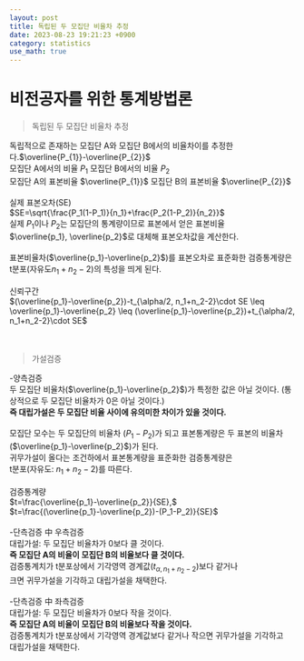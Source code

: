 ```yaml
---
layout: post
title: 독립된 두 모집단 비율차 추정  
date: 2023-08-23 19:21:23 +0900
category: statistics 
use_math: true
---
```

# 비전공자를 위한 통계방법론    
> 독립된 두 모집단 비율차 추정  

독립적으로 존재하는 모집단 A와 모집단 B에서의 비율차이를 추정한다.$\overline{P_{1}}-\overline{P_{2}}$  
모집단 A에서의 비율 $P_{1}$ 모집단 B에서의 비율 $P_{2}$  
모집단 A의 표본비율 $\overline{P_{1}}$ 모집단 B의 표본비율 $\overline{P_{2}}$
<br>    
실제 표본오차(SE)  
$SE=\sqrt{\frac{P_1(1-P_1)}{n_1}+\frac{P_2(1-P_2)}{n_2}}$  
실제 $P_1$이나 $P_2$는 모집단의 통계량이므로 표본에서 얻은 표본비율  
$\overline{p_1}, \overline{p_2}$로 대체해 표본오차값을 계산한다.
<br>  
표본비율차($\overline{p_1}-\overline{p_2}$)를 표본오차로 표준화한 검증통계량은  
t분포(자유도$n_1+n_2-2$)의 특성을 띄게 된다.
<br>  
신뢰구간  
$(\overline{p_1}-\overline{p_2})-t_{\alpha/2, n_1+n_2-2}\cdot SE \leq \overline{p_1}-\overline{p_2} \leq (\overline{p_1}-\overline{p_2})+t_{\alpha/2, n_1+n_2-2}\cdot SE$
<br>  
<br>  
> 가설검증  

-양측검증  
두 모집단 비율차($\overline{p_1}-\overline{p_2}$)가 특정한 값은 아닐 것이다. (통상적으로 두 모집단 비율차가 0은 아닐 것이다.)  
**즉 대립가설은 두 모집단 비율 사이에 유의미한 차이가 있을 것이다.**
<br>  
모집단 모수는 두 모집단의 비율차 ($P_1-P_2$)가 되고 표본통계량은 두 표본의 비율차  
($\overline{p_1}-\overline{p_2}$)가 된다.  
귀무가설이 올다는 조건하에서 표본통계량을 표준화한 검증통계량은  
t분포(자유도: $n_1+n_2-2$)를 따른다.
<br>  
검증통계량  
$t=\frac{\overline{p_1}-\overline{p_2}}{SE},$  
$t=\frac{(\overline{p_1}-\overline{p_2})-(P_1-P_2)}{SE}$
<br>  
-단측검증 中 우측검증  
대립가설: 두 모집단 비율차가 0보다 클 것이다.  
**즉 모집단 A의 비율이 모집단 B의 비율보다 클 것이다.**    
검증통계치가 t분포상에서 기각영역 경계값($t_{\alpha, n_1+n_2-2}$)보다 같거나  
크면 귀무가설을 기각하고 대립가설을 채택한다.
<br>  
-단측검증 中 좌측검증  
대립가설: 두 모집단 비율차가 0보다 작을 것이다.  
**즉 모집단 A의 비율이 모집단 B의 비율보다 작을 것이다.**  
검증통계치가 t분포상에서 기각영역 경계값보다 같거나 작으면 귀무가설을 기각하고  
대립가설을 채택한다.
<br>  
